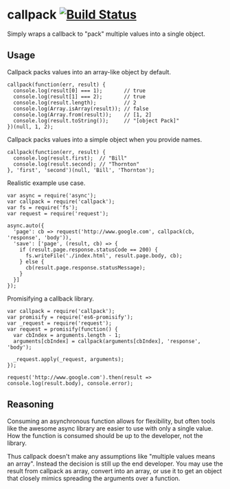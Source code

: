 callpack [![Build Status](https://travis-ci.org/CodeMan99/callpack.svg?branch=master)](https://travis-ci.org/CodeMan99/callpack)
========

Simply wraps a callback to "pack" multiple values into a single object.

Usage
-----

Callpack packs values into an array-like object by default.

    callpack(function(err, result) {
      console.log(result[0] === 1);       // true
      console.log(result[1] === 2);       // true
      console.log(result.length);         // 2
      console.log(Array.isArray(result)); // false
      console.log(Array.from(result));    // [1, 2]
      console.log(result.toString());     // "[object Pack]"
    })(null, 1, 2);

Callpack packs values into a simple object when you provide names.

    callpack(function(err, result) {
      console.log(result.first);  // "Bill"
      console.log(result.second); // "Thornton"
    }, 'first', 'second')(null, 'Bill', 'Thornton');

Realistic example use case.

    var async = require('async');
    var callpack = require('callpack');
    var fs = require('fs');
    var request = require('request');

    async.auto({
      'page': cb => request('http://www.google.com', callpack(cb, 'response', 'body')),
      'save': ['page', (result, cb) => {
        if (result.page.response.statusCode == 200) {
          fs.writeFile('./index.html', result.page.body, cb);
        } else {
          cb(result.page.response.statusMessage);
        }
      }]
    });

Promisifying a callback library.

    var callpack = require('callpack');
    var promisify = require('es6-promisify');
    var _request = require('request');
    var request = promisify(function() {
      var cbIndex = arguments.length - 1;
      arguments[cbIndex] = callpack(arguments[cbIndex], 'response', 'body');

      _request.apply(_request, arguments);
    });

    request('http://www.google.com').then(result => console.log(result.body), console.error);

Reasoning
---------

Consuming an asynchronous function allows for flexibility, but often tools like
the awesome async library are easier to use with only a single value. How the
function is consumed should be up to the developer, not the library.

Thus callpack doesn't make any assumptions like "multiple values means an array".
Instead the decision is still up the end developer. You may use the result from
callpack as array, convert into an array, or use it to get an object that
closely mimics spreading the arguments over a function.
